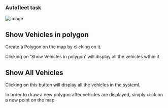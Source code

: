 ### Autofleet task
![image](https://github.com/dolev7/autofleet-task-frontend/assets/68538339/21e27074-ed5d-403a-922b-951e20821af8)

## Show Vehicles in polygon
Create a Polygon on the map by clicking on it. 

Clicking on 'Show Vehicles in polygon' will display all the vehicles wthin it.

 ## Show All Vehicles
Clicking on this button will display all the vehicles in the systeml.


In order to draw a new polygon after vehicles are displayed, simply click on a new point on the map
